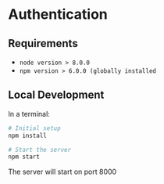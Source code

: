 # Authentication

## Requirements

- `node version > 8.0.0`
- `npm version > 6.0.0 (globally installed`

## Local Development

In a terminal:

```bash
# Initial setup
npm install

# Start the server
npm start
```

The server will start on port 8000
